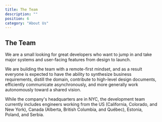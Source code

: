 ```yaml
---
title: The Team
description: ""
position: 6
category: "About Us"
---
```


## The Team

We are a small looking for great developers who want to jump in and take major systems and user-facing features from
design to launch.

We are building the team with a remote-first mindset, and as a result everyone is expected to have the ability
to synthesize business requirements, distill the domain, contribute to high-level design documents, efficiently
communicate asynchronously, and more generally work autonomously toward a shared vision.

While the company's headquarters are in NYC, the development team currently includes engineers working from
the US (California, Colorado, and New York), Canada (Alberta, British Columbia, and Québec), Estonia, Poland, and
Serbia.
